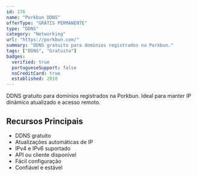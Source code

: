 ```yaml
---
id: 176
name: "Porkbun DDNS"
offerType: "GRÁTIS PERMANENTE"
type: "DDNS"
category: "Networking"
url: "https://porkbun.com/"
summary: "DDNS gratuito para domínios registrados na Porkbun."
tags: ["DDNS", "Gratuito"]
badges:
  verified: true
  portugueseSupport: false
  noCreditCard: true
  established: 2010
---
```


DDNS gratuito para domínios registrados na Porkbun. Ideal para manter IP dinâmico atualizado e acesso remoto.

## Recursos Principais

- DDNS gratuito
- Atualizações automáticas de IP
- IPv4 e IPv6 suportado
- API ou cliente disponível
- Fácil configuração
- Confiável e estável
